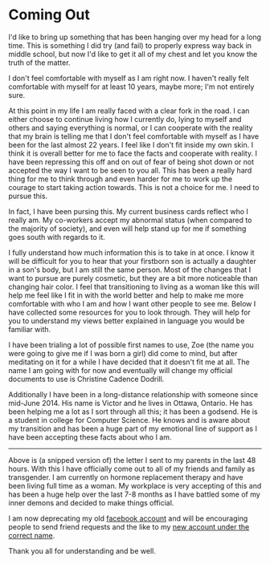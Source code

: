 Coming Out
==========

I'd like to bring up something that has been hanging over my head for a
long time. This is something I did try (and fail) to properly express way
back in middle school, but now I'd like to get it all of my chest and let
you know the truth of the matter.

I don't feel comfortable with myself as I am right now. I haven't really
felt comfortable with myself for at least 10 years, maybe more; I'm not
entirely sure.

At this point in my life I am really faced with a clear fork in the road.
I can either choose to continue living how I currently do, lying to myself
and others and saying everything is normal, or I can cooperate with the
reality that my brain is telling me that I don't feel comfortable with
myself as I have been for the last almost 22 years. I feel like I don't fit
inside my own skin. I think it is overall better for me to face the facts
and cooperate with reality. I have been repressing this off and on out of
fear of being shot down or not accepted the way I want to be seen to you
all. This has been a really hard thing for me to think through and even
harder for me to work up the courage to start taking action towards. This
is not a choice for me. I need to pursue this.

In fact, I have been pursing this. My current business cards reflect who
I really am. My co-workers accept my abnormal status (when compared to the
majority of society), and even will help stand up for me if something goes
south with regards to it.

I fully understand how much information this is to take in at once. I know
it will be difficult for you to hear that your firstborn son is actually a
daughter in a son's body, but I am still the same person. Most of the
changes that I want to pursue are purely cosmetic, but they are a bit more
noticeable than changing hair color. I feel that transitioning to living
as a woman like this will help me feel like I fit in with the world better
and help to make me more comfortable with who I am and how I want other
people to see me. Below I have collected some resources for you to look
through. They will help for you to understand my views better explained
in language you would be familiar with.

I have been trialing a lot of possible first names to use, Zoe (the name
you were going to give me if I was born a girl) did come to mind, but after
meditating on it for a while I have decided that it doesn't fit me at all.
The name I am going with for now and eventually will change my official
documents to use is Christine Cadence Dodrill.

Additionally I have been in a long-distance relationship with someone
since mid-June 2014. His name is Victor and he lives in Ottawa, Ontario.
He has been helping me a lot as I sort through all this; it has been a
godsend. He is a student in college for Computer Science. He knows and is
aware about my transition and has been a huge part of my emotional line
of support as I have been accepting these facts about who I am.

---

Above is (a snipped version of) the letter I sent to my parents in the
last 48 hours. With this I have officially come out to all of my friends
and family as transgender. I am currently on hormone replacement therapy
and have been living full time as a woman. My workplace is very accepting
of this and has been a huge help over the last 7-8 months as I have
battled some of my inner demons and decided to make things official.

I am now deprecating my old [facebook account](https://facebook.com/shadowh511)
and will be encouraging people to send friend requests and the like to my
[new account under the correct name](https://www.facebook.com/chrissycade1337).

Thank you all for understanding and be well.
